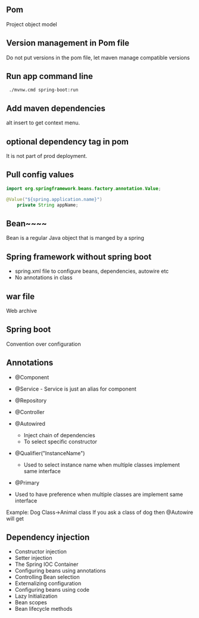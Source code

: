 

## Pom
Project object model

## Version management in Pom file
Do not put versions in the pom file, let maven manage compatible versions

## Run app command line

````batch
 ./mvnw.cmd spring-boot:run
````
## Add maven dependencies
alt insert to get context menu.

## optional dependency tag in pom 
It is not part of prod deployment.

## Pull config values
````java
import org.springframework.beans.factory.annotation.Value;

@Value("${spring.application.name}")
    private String appName;
````
## Bean~~~~
Bean is a regular Java object that is manged by a spring

## Spring framework without spring boot
- spring.xml file to configure beans, dependencies, autowire etc
- No annotations in class

## war file
Web archive
## Spring boot
Convention over configuration

## Annotations
- @Component
- @Service - Service is just an alias for component
- @Repository
- @Controller
- @Autowired 
   - Inject chain of dependencies
   - To select specific constructor

- @Qualifier("InstanceName")
  - Used to select instance name when multiple classes implement same 
    interface
 
  
- @Primary
 - Used to have preference when multiple classes are implement same
   interface

  Example: Dog Class->Animal class
  If you ask a class of dog then @Autowire will get 

## Dependency injection
- Constructor injection
- Setter injection
- The Spring IOC Container
- Configuring beans using annotations
- Controlling Bean selection
- Externalizing configuration
- Configuring beans using code
- Lazy Initialization
- Bean scopes
- Bean lifecycle methods











